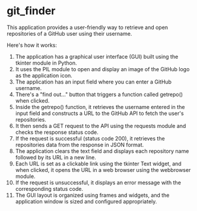 # git_finder
This application provides a user-friendly way to retrieve and open repositories of a GitHub user using their username.

Here's how it works:
1. The application has a graphical user interface (GUI) built using the tkinter module in Python.
2. It uses the PIL module to open and display an image of the GitHub logo as the application icon.
3. The application has an input field where you can enter a GitHub username.
4. There's a "find out..." button that triggers a function called getrepo() when clicked.
5. Inside the getrepo() function, it retrieves the username entered in the input field and constructs a URL to the GitHub API to fetch the user's repositories.
6. It then sends a GET request to the API using the requests module and checks the response status code.
7. If the request is successful (status code 200), it retrieves the repositories data from the response in JSON format.
8. The application clears the text field and displays each repository name followed by its URL in a new line.
9. Each URL is set as a clickable link using the tkinter Text widget, and when clicked, it opens the URL in a web browser using the webbrowser module.
10. If the request is unsuccessful, it displays an error message with the corresponding status code.
11. The GUI layout is organized using frames and widgets, and the application window is sized and configured appropriately.

